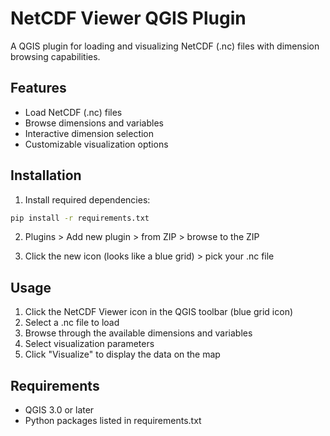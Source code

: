 # NetCDF Viewer QGIS Plugin

A QGIS plugin for loading and visualizing NetCDF (.nc) files with dimension browsing capabilities.

## Features

- Load NetCDF (.nc) files
- Browse dimensions and variables
- Interactive dimension selection
- Customizable visualization options

## Installation

1. Install required dependencies:
```bash
pip install -r requirements.txt
```

2. Plugins > Add new plugin > from ZIP > browse to the ZIP

3. Click the new icon (looks like a blue grid) > pick your .nc file


## Usage

1. Click the NetCDF Viewer icon in the QGIS toolbar (blue grid icon)
2. Select a .nc file to load
3. Browse through the available dimensions and variables
4. Select visualization parameters
5. Click "Visualize" to display the data on the map

## Requirements

- QGIS 3.0 or later
- Python packages listed in requirements.txt